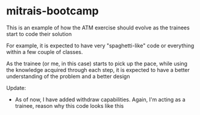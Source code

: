 # mitrais-bootcamp

This is an example of how the ATM exercise should evolve as the trainees start to code their solution

For example, it is expected to have very "spaghetti-like" code or everything within a few couple of classes.

As the trainee (or me, in this case) starts to pick up the pace, while using the knowledge acquired through each step, it is expected to have a better understanding of the problem and a better design

Update:

- As of now, I have added withdraw capabilities. Again, I'm acting as a trainee, reason why this code looks like this

